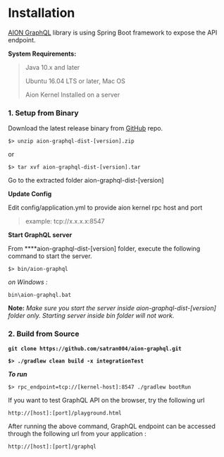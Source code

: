 # Installation

[AION GraphQL](https://github.com/satran004/aion-graphql) library is using Spring Boot framework to expose the API endpoint.

**System Requirements:**

> Java 10.x and later
>
> Ubuntu 16.04 LTS or later, Mac OS
>
> Aion Kernel Installed on a server

### **1. Setup from Binary**

Download the latest release binary from [GitHub](https://github.com/satran004/aion-graphql/releases) repo.

`$> unzip aion-graphql-dist-[version].zip`

or

`$> tar xvf aion-graphql-dist-[version].tar`

Go to the extracted folder aion-graphql-dist-\[version\]

**Update Config**

Edit config/application.yml to provide aion kernel rpc host and port

> example: tcp://x.x.x.x:8547

**Start GraphQL server**

From ****aion-graphql-dist-\[version\] folder,  execute the following command to start the server.

`$> bin/aion-graphql`

_on Windows :_

`bin\aion-graphql.bat`

**Note:** _Make sure you start the server inside aion-graphql-dist-\[version\]  folder only. Starting server inside bin folder will not work._

### **2. Build from Source**

**`git clone https://github.com/satran004/aion-graphql.git`**

**`$> ./gradlew clean build -x integrationTest`**

_**To run**_ 

`$> rpc_endpoint=tcp://[kernel-host]:8547 ./gradlew bootRun`

If you want to test GraphQL API on the browser, try the following url

`http://[host]:[port]/playground.html`

After running the above command, GraphQL endpoint can be accessed through the following url from your application :

`http://[host]:[port]/graphql`

